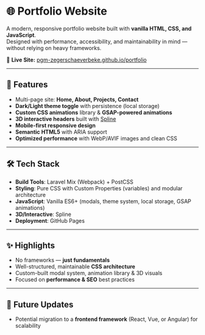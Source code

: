 # 🌐 Portfolio Website

A modern, responsive portfolio website built with **vanilla HTML, CSS, and JavaScript**.  
Designed with performance, accessibility, and maintainability in mind — without relying on heavy frameworks.

🔗 **Live Site:** [pgm-zegerschaeverbeke.github.io/portfolio](https://pgm-zegerschaeverbeke.github.io/portfolio/)

---

## 🚀 Features

- Multi-page site: **Home, About, Projects, Contact**
- **Dark/Light theme toggle** with persistence (local storage)
- **Custom CSS animations** library & **GSAP-powered animations**
- **3D interactive headers** built with [Spline](https://spline.design/)
- **Mobile-first responsive design**
- **Semantic HTML5** with ARIA support
- **Optimized performance** with WebP/AVIF images and clean CSS

---

## 🛠️ Tech Stack

- **Build Tools**: Laravel Mix (Webpack) + PostCSS
- **Styling**: Pure CSS with Custom Properties (variables) and modular architecture
- **JavaScript**: Vanilla ES6+ (modals, theme system, local storage, GSAP animations)
- **3D/Interactive**: Spline
- **Deployment**: GitHub Pages

---

## ✨ Highlights

- No frameworks — **just fundamentals**
- Well-structured, maintainable **CSS architecture**
- Custom-built modal system, animation library & 3D visuals
- Focused on **performance & SEO** best practices

---

## 🔮 Future Updates

- Potential migration to a **frontend framework** (React, Vue, or Angular) for scalability
